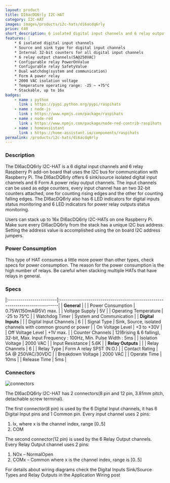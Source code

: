 ```yaml
---
layout: product
title: DI6acDQ6rly I2C-HAT
category: I2C-HAT
images: images/products/i2c-hats/di6acdq6rly
price: €40
short_description: 6 isolated digital input channels and 6 relay output channels Raspberry Pi add-on board
features: | 
    * 6 isolated digital input channels
    * Source and sink type for digital input channels
    * Internal 32-bit counters for all digital input channels
    * 6 relay output channels(5A@250VAC)
    * Configurable relay PowerOnValue
    * Configurable relay SafetyValue
    * Dual watchdog(system and communication)
    * Form A power relay
    * 2000 VAC isolation voltage
    * Temperature operating range: -25 ~ +75°C
    * Stackable, up to 16x
badges:
    - name : python
      link : https://pypi.python.org/pypi/raspihats
    - name : node-js 
      link : https://www.npmjs.com/package/raspihats
    - name : node-red
      link : https://www.npmjs.com/package/node-red-contrib-raspihats
    - name : homeassistant
      link : https://home-assistant.io/components/raspihats
permalink: /products/i2c-hats/di6acdq6rly
---
```



### Description

The DI6acDQ6rly I2C-HAT is a 6 digital input channels and 6 relay Raspberry Pi add-on board that uses the I2C bus for communication with Raspberry Pi. The DI6acDQ6rly offers 6 sink/source isolated digital input channels and 6 Form A power relay output channels. The input channels can be used as edge counters, every input channel has an two 32-bit counters attached, one for counting rising edges and the other for counting falling edges. The DI6acDQ6rly also has 6 LED indicators for digital inputs status monitoring and 6 LED indicators for power relay outputs status monitoring.

Users can stack up to 16x DI6acDQ6rly I2C-HATs on one Raspberry Pi. Make sure every DI6acDQ6rly from the stack has a unique I2C bus address. Setting the address value is accomplished using the on board I2C address jumpers.

### Power Consumption

This type of HAT consumes a little more power than other types, check specs for power consumption. The reason for the power consumption is the high number of relays. Be careful when stacking multiple HATs that have relays in general.

### Specs

|:------------------------|:-----------------------------------------------------------------------------|
| **General**             |                                                                              |
| Power Consumption       | 0.75W(150mA@5V) max.                                                         |
| Voltage Supply          | 5V                                                                           |
| Operating Temperature   | -25 to 75°C                                                                  |
| Watchdog Timer          | System and Communication                                                     |
| **Digital Inputs**      |                                                                              |
| Digital Input Channels  | 6                                                                            |
| Signal Type             | Sink, Source, isolated channels with common ground or power                  |
| On Voltage Level        | +3 to +30V                                                                   |
| Off Voltage Level       | +1V max.                                                                     |
| Counter Channels        | 12(6rising & 6 falling), 32-bit, Max. Input Frequency : 100Hz, Min. Pulse Width : 5ms |
| Isolation Voltage       | 2000 VAC                                                                     |
| Input Resistance        | 5.6K                                                                         |
| **Relay Outputs**       |                                                                              |
| Relay Channels          | 6                                                                            |
| Relay Type              | Form A relay SPST (N.O.)                                                     |
| Contact Rating          | 5A @ 250VAC/30VDC                                                            |
| Breakdown Voltage       | 2000 VAC                                                                     |
| Operate Time            | 10ms                                                                         |
| Release Time            | 5ms                                                                          |

### Connectors

![connectors]({{site.baseurl}}/{{page.images}}/connectors.svg "DI6acDQ6rly I2C-HAT connectors")

The DI6acDQ6rly I2C-HAT has 2 connectors(8 pin and 12 pin, 3.81mm pitch, detachable screw terminal). 

The first connector(8 pin) is used by the 6 Digital Input channels, it has 6 Digital Input pins and 1 Common pin. Every input channel uses 2 pins:
 1. Ix, where x is the channel index, range [0..5]
 2. COM

The second connector(12 pin) is used by the 6 Relay Output channels. Every Relay Output channel uses 2 pins:

 1. NOx – NormalOpen
 2. COMx – Common
where x is the channel index, range is [0..5]

For details about wiring diagrams check the Digital Inputs Sink/Source Types and Relay Outputs in the Application Wiring post